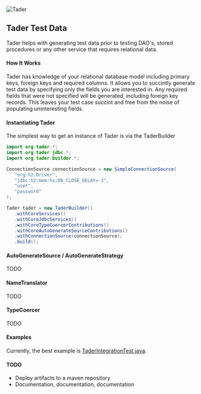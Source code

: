 ![Tader](https://github.com/uklance/tader/raw/master/tader_250.png)

Tader Test Data
---------------

Tader helps with generating test data prior to testing DAO's, stored procedures or any other service that requires
relational data. 

#### How It Works
Tader has knowledge of your relational database model including primary keys, foreign keys and required columns.
It allows you to succintly generate test data by specifying only the fields you are interested in. Any required
fields that were not specified will be generated, including foreign key records. This leaves your test case succint
and free from the noise of populating uninteresting fields.

#### Instantiating Tader

The simplest way to get an instance of Tader is via the TaderBuilder

```java
import org.tader.*;
import org.tader.jdbc.*;
import org.tader.builder.*;

ConnectionSource connectionSource = new SimpleConnectionSource(
   "org.h2.Driver", 
   "jdbc:h2:mem:%s;DB_CLOSE_DELAY=-1",
   "user",
   "password"
);

Tader tader = new TaderBuilder()
   .withCoreServices()
   .withCoreJdbcServices()
   .withCoreTypeCoercerContributions()
   .withCoreAutoGenerateSourceContributions()
   .withConnectionSource(connectionSource);
   .build();
```
#### AutoGenerateSource / AutoGenerateStrategy

TODO

#### NameTranslator

TODO

#### TypeCoercer

TODO

#### Examples

Currently, the best example is  [TaderIntegrationTest.java](https://github.com/uklance/tader/blob/master/tader-core/src/test/java/org/tader/TaderIntegrationTest.java).

#### TODO
* Deploy artifacts to a maven repository
* Documentation, documentation, documentation
